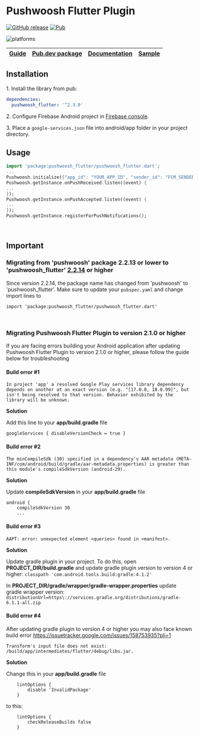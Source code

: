 Pushwoosh Flutter Plugin
===================================================

[![GitHub release](https://img.shields.io/github/release/Pushwoosh/pushwoosh-flutter.svg)](https://github.com/Pushwoosh/pushwoosh-flutter/releases)
[![Pub](https://img.shields.io/pub/v/pushwoosh_flutter.svg)](https://pub.dartlang.org/packages/pushwoosh_flutter)

![platforms](https://img.shields.io/badge/platforms-Android%20%7C%20iOS-yellowgreen.svg)

| [Guide](https://docs.pushwoosh.com/platform-docs/pushwoosh-sdk/cross-platform-frameworks/flutter) | [Pub.dev package](https://pub.dev/packages/pushwoosh_flutter) | [Documentation](docs/README.md) | [Sample](https://github.com/Pushwoosh/pushwoosh-flutter-sample) |
| --- | --- | --- | --- |

## Installation

1\. Install the library from pub:

```yaml
dependencies:
  pushwoosh_flutter: '^2.3.0'
```

2\. Configure Firebase Android project in [Firebase console](https://console.firebase.google.com).

3\. Place a `google-services.json` file into android/app folder in your project directory.

## Usage

```dart
import 'package:pushwoosh_flutter/pushwoosh_flutter.dart';
...
Pushwoosh.initialize({"app_id": "YOUR_APP_ID", "sender_id": "FCM_SENDER_ID"});
Pushwoosh.getInstance.onPushReceived.listen((event) {
...
});
Pushwoosh.getInstance.onPushAccepted.listen((event) {
...
});
Pushwoosh.getInstance.registerForPushNotifications();
```

&nbsp;

## Important

### Migrating from 'pushwoosh' package 2.2.13 or lower to 'pushwoosh_flutter' [2.2.14](https://github.com/Pushwoosh/pushwoosh-flutter/releases/tag/2.2.14) or higher

Since version 2.2.14, the package name has changed from 'pushwoosh' to 'pushwoosh_flutter'. Make sure to update your `pubspec.yaml` and change import lines to

`import 'package:pushwoosh_flutter/pushwoosh_flutter.dart'`

&nbsp;

### Migrating Pushwoosh Flutter Plugin to version 2.1.0 or higher

If you are facing errors building your Android application after updating  Pushwoosh Flutter Plugin to version 2.1.0 or higher, please follow the guide below for troubleshooting

#### Build error #1

```
In project 'app' a resolved Google Play services library dependency depends on another at an exact version (e.g. "[17.0.0, 18.0.99]", but isn't being resolved to that version. Behavior exhibited by the library will be unknown.
```

**Solution**

Add this line to your **app/build.gradle** file

```
googleServices { disableVersionCheck = true }
```

#### Build error #2

```
The minCompileSdk (30) specified in a dependency's AAR metadata (META-INF/com/android/build/gradle/aar-metadata.properties) is greater than this module's compileSdkVersion (android-29).
```

**Solution**

Update **compileSdkVersion** in your **app/build.gradle** file

```
android {
    compileSdkVersion 30
    ...
```

#### Build error #3

```
AAPT: error: unexpected element <queries> found in <manifest>.
```

**Solution**

Update gradle plugin in your project. To do this, open **PROJECT_DIR/build.gradle** and update gradle plugin version to version 4 or higher: `classpath 'com.android.tools.build:gradle:4.1.2'`

In **PROJECT_DIR/gradle/wrapper/gradle-wrapper.properties** update gradle wrapper version: `distributionUrl=https\://services.gradle.org/distributions/gradle-6.1.1-all.zip`

#### Build error #4 #

After updating gradle plugin to version 4 or higher you may also face known build error https://issuetracker.google.com/issues/158753935?pli=1

```
Transform's input file does not exist: /build/app/intermediates/flutter/debug/libs.jar.
```

**Solution**

Change this in your **app/build.gradle** file

```
    lintOptions {
        disable 'InvalidPackage'
    }
```

to this:

```
    lintOptions {
        checkReleaseBuilds false
    }
```
